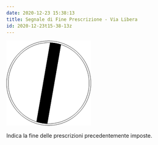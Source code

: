 ```yaml
---
date: 2020-12-23 15:38:13
title: Segnale di Fine Prescrizione - Via Libera 
id: 2020-12-23t15-38-13z
---
```


![cerchio bianco con sbarra nera diagonale](./images/via-libera.png)

Indica la fine delle prescrizioni precedentemente imposte.
